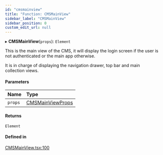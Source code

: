 ```yaml
---
id: "cmsmainview"
title: "Function: CMSMainView"
sidebar_label: "CMSMainView"
sidebar_position: 0
custom_edit_url: null
---
```


▸ **CMSMainView**(`props`): `Element`

This is the main view of the CMS, it will display the login screen
if the user is not authenticated or the main app otherwise.

It is in charge of displaying the navigation drawer, top bar and main
collection views.

#### Parameters

| Name | Type |
| :------ | :------ |
| `props` | [CMSMainViewProps](../interfaces/cmsmainviewprops.md) |

#### Returns

`Element`

#### Defined in

[CMSMainView.tsx:100](https://github.com/Camberi/firecms/blob/42dd384/src/CMSMainView.tsx#L100)
